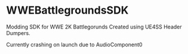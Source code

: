 # WWEBattlegroundsSDK
 Modding SDK for WWE 2K Battlegorunds 
Created using UE4SS Header Dumpers.

Currently crashing on launch due to AudioComponent0